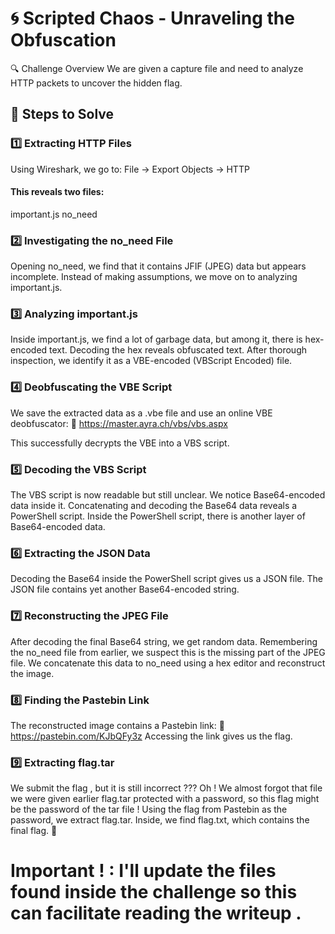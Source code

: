 # 🌀 Scripted Chaos - Unraveling the Obfuscation
🔍 Challenge Overview
We are given a capture file and need to analyze HTTP packets to uncover the hidden flag.

## 📌 Steps to Solve

### 1️⃣ Extracting HTTP Files
Using Wireshark, we go to:
File → Export Objects → HTTP

#### This reveals two files:
important.js
no_need
### 2️⃣ Investigating the no_need File
Opening no_need, we find that it contains JFIF (JPEG) data but appears incomplete. Instead of making assumptions, we move on to analyzing important.js.

### 3️⃣ Analyzing important.js
Inside important.js, we find a lot of garbage data, but among it, there is hex-encoded text.
Decoding the hex reveals obfuscated text.
After thorough inspection, we identify it as a VBE-encoded (VBScript Encoded) file.

### 4️⃣ Deobfuscating the VBE Script
We save the extracted data as a .vbe file and use an online VBE deobfuscator: 🔗 https://master.ayra.ch/vbs/vbs.aspx

This successfully decrypts the VBE into a VBS script.

### 5️⃣ Decoding the VBS Script
The VBS script is now readable but still unclear. We notice Base64-encoded data inside it.
Concatenating and decoding the Base64 data reveals a PowerShell script.
Inside the PowerShell script, there is another layer of Base64-encoded data.

### 6️⃣ Extracting the JSON Data
Decoding the Base64 inside the PowerShell script gives us a JSON file.
The JSON file contains yet another Base64-encoded string.

### 7️⃣ Reconstructing the JPEG File
After decoding the final Base64 string, we get random data.
Remembering the no_need file from earlier, we suspect this is the missing part of the JPEG file.
We concatenate this data to no_need using a hex editor and reconstruct the image.

### 8️⃣ Finding the Pastebin Link
The reconstructed image contains a Pastebin link: 🔗 https://pastebin.com/KJbQFy3z
Accessing the link gives us the flag.

### 9️⃣ Extracting flag.tar
We submit the flag , but it is still incorrect ??? 
Oh ! We almost forgot that file we were given earlier flag.tar protected with a password, so this flag might be the password of the tar file !
Using the flag from Pastebin as the password, we extract flag.tar.
Inside, we find flag.txt, which contains the final flag. 🎉

# Important ! : I'll update the files found inside the challenge so this can facilitate reading the writeup .
